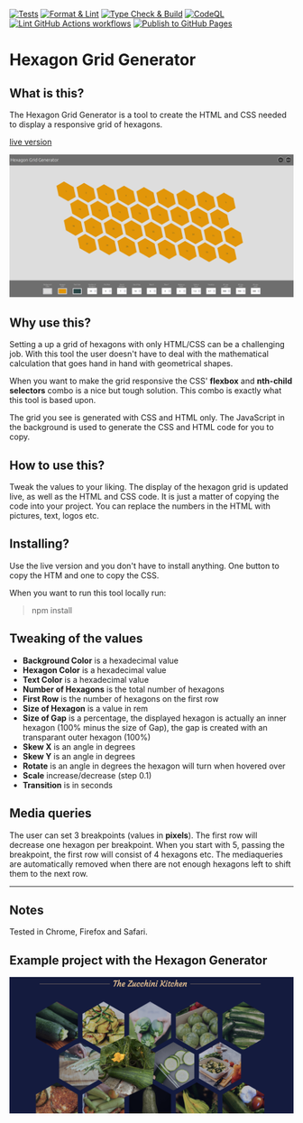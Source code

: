 [![Tests](https://github.com/willemverbuyst/hexagon-grid-generator/actions/workflows/tests.yml/badge.svg)](https://github.com/willemverbuyst/hexagon-grid-generator/actions/workflows/tests.yml) [![Format & Lint](https://github.com/willemverbuyst/hexagon-grid-generator/actions/workflows/format-lint.yml/badge.svg)](https://github.com/willemverbuyst/hexagon-grid-generator/actions/workflows/format-lint.yml) [![Type Check & Build](https://github.com/willemverbuyst/hexagon-grid-generator/actions/workflows/type-check-build.yml/badge.svg)](https://github.com/willemverbuyst/hexagon-grid-generator/actions/workflows/type-check-build.yml) [![CodeQL](https://github.com/willemverbuyst/hexagon-grid-generator/actions/workflows/codeql.yml/badge.svg)](https://github.com/willemverbuyst/hexagon-grid-generator/actions/workflows/codeql.yml) [![Lint GitHub Actions workflows](https://github.com/willemverbuyst/hexagon-grid-generator/actions/workflows/gh-actions-lint.yml/badge.svg)](https://github.com/willemverbuyst/hexagon-grid-generator/actions/workflows/gh-actions-lint.yml) [![Publish to GitHub Pages](https://github.com/willemverbuyst/hexagon-grid-generator/actions/workflows/publish-to-gh-pages.yml/badge.svg)](https://github.com/willemverbuyst/hexagon-grid-generator/actions/workflows/publish-to-gh-pages.yml)

# Hexagon Grid Generator

## What is this?

The Hexagon Grid Generator is a tool to create the HTML and CSS needed to display a responsive grid of hexagons.

[live version](https://willemverbuyst.github.io/hexagon-grid-generator/)

!['screenshot of the hexagon genrator'](./img/hexagonGridGenerator.png)

## Why use this?

Setting a up a grid of hexagons with only HTML/CSS can be a challenging job. With this tool the user doesn't have to deal with the mathematical calculation that goes hand in hand with geometrical shapes.

When you want to make the grid responsive the CSS' **flexbox** and **nth-child selectors** combo is a nice but tough solution. This combo is exactly what this tool is based upon.

The grid you see is generated with CSS and HTML only. The JavaScript in the background is used to generate the CSS and HTML code for you to copy.

## How to use this?

Tweak the values to your liking. The display of the hexagon grid is updated live, as well as the HTML and CSS code. It is just a matter of copying the code into your project. You can replace the numbers in the HTML with pictures, text, logos etc.

## Installing?

Use the live version and you don't have to install anything. One button to copy the HTM and one to copy the CSS.

When you want to run this tool locally run:

> npm install

## Tweaking of the values

- **Background Color** is a hexadecimal value
- **Hexagon Color** is a hexadecimal value
- **Text Color** is a hexadecimal value
- **Number of Hexagons** is the total number of hexagons
- **First Row** is the number of hexagons on the first row
- **Size of Hexagon** is a value in rem
- **Size of Gap** is a percentage, the displayed hexagon is actually an inner hexagon (100% minus the size of Gap), the gap is created with an transparant outer hexagon (100%)
- **Skew X** is an angle in degrees
- **Skew Y** is an angle in degrees
- **Rotate** is an angle in degrees the hexagon will turn when hovered over
- **Scale** increase/decrease (step 0.1)
- **Transition** is in seconds

## Media queries

The user can set 3 breakpoints (values in **pixels**).
The first row will decrease one hexagon per breakpoint. When you start with 5, passing the breakpoint, the first row will consist of 4 hexagons etc. The mediaqueries are automatically removed when there are not enough hexagons left to shift them to the next row.

---

## Notes

Tested in Chrome, Firefox and Safari.

## Example project with the Hexagon Generator

!['screenshot of the project made with the hexagon generator'](./img/zucchini-hexagons.png)
